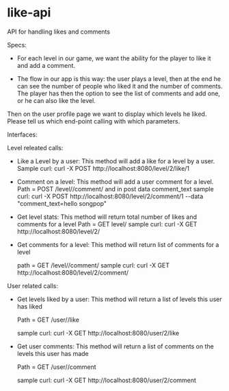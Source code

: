 like-api
========

API for handling likes and comments


Specs:
- For each level in our game, we want the ability for the player to like it and add a comment.

- The flow in our app is this way: the user plays a level, then at the end he can see the number of people who liked it and the number of comments.
The player has then the option to see the list of comments and add one, or he can also like the level.

Then on the user profile page we want to display which levels he liked.
Please tell us which end-point calling with which parameters.



Interfaces:

Level releated calls:
- Like a Level by a user:
    This method will add a like for a level by a user.
    Sample curl:
        curl -X POST http://localhost:8080/level/2/like/1

- Comment on a level:
    This method will add a user comment for a level.
    Path = POST /level/<level id>/comment/<user id> and in post data comment_text
    sample curl:
                curl -X POST http://localhost:8080/level/2/comment/1 --data "comment_text=hello songpop"

- Get level stats:
    This method will return total number of likes and comments for a level
    Path = GET level/<level id>
    sample curl:
        curl -X GET http://localhost:8080/level/2/

- Get comments for a level:
    This method will return list of comments for a level

    path = GET /level/<level id>/comment/
      sample curl:
          curl -X GET http://localhost:8080/level/2/comment/


User related calls:
- Get levels liked by a user:
    This method will return a list of levels this user has liked

    Path = GET /user/<user id>/like

    sample curl:
        curl -X GET http://localhost:8080/user/2/like

- Get user comments:
    This method will return a list of comments on the levels this user has made

    Path = GET /user/<user id>/comment

    sample curl:
        curl -X GET http://localhost:8080/user/2/comment